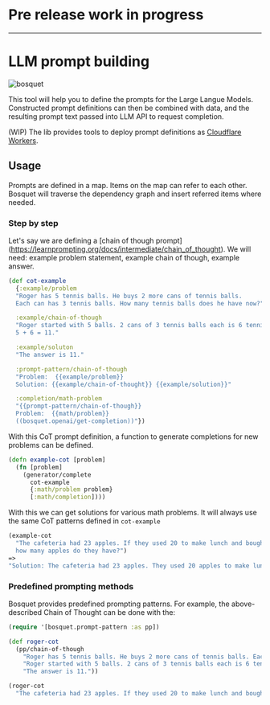 # Pre release work in progress

----

# LLM prompt building

![bosquet](https://upload.wikimedia.org/wikipedia/commons/thumb/4/4f/42_Apollo_in_bosquet_F%C3%A4cher%2C_gardens_of_Sch%C3%B6nbrunn_03.jpg/640px-42_Apollo_in_bosquet_F%C3%A4cher%2C_gardens_of_Sch%C3%B6nbrunn_03.jpg)

This tool will help you to define the prompts for the Large Langue Models. Constructed prompt definitions can then be combined with data, and the resulting prompt text passed into LLM API to request completion. 

(WIP) The lib provides tools to deploy prompt definitions as [Cloudflare Workers](https://workers.cloudflare.com/).

## Usage

Prompts are defined in a map. Items on the map can refer to each other. Bosquet will traverse the dependency graph and insert referred items where needed.

### Step by step

Let's say we are defining a [chain of though prompt] (https://learnprompting.org/docs/intermediate/chain_of_thought). We will need: example problem statement, example chain of though, example answer.

```clojure
(def cot-example 
  {:example/problem 
  "Roger has 5 tennis balls. He buys 2 more cans of tennis balls. 
  Each can has 3 tennis balls. How many tennis balls does he have now?"

  :example/chain-of-though
  "Roger started with 5 balls. 2 cans of 3 tennis balls each is 6 tennis balls.
  5 + 6 = 11."

  :example/soluton
  "The answer is 11."

  :prompt-pattern/chain-of-though
  "Problem:  {{example/problem}}
  Solution: {{example/chain-of-thought}} {{example/solution}}" 

  :completion/math-problem
  "{{prompt-pattern/chain-of-though}} 
  Problem:  {{math/problem}}
  ((bosquet.openai/get-completion))"})
```
With this CoT prompt definition, a function to generate completions for new problems can be defined.

``` clojure
(defn example-cot [problem]
  (fn [problem]
    (generator/complete
      cot-example
      {:math/problem problem}
      [:math/completion])))
```

With this we can get solutions for various math problems. It will always use the same
CoT patterns defined in `cot-example`

``` clojure
(example-cot 
  "The cafeteria had 23 apples. If they used 20 to make lunch and bought 6 more, 
  how many apples do they have?")
=>
"Solution: The cafeteria had 23 apples. They used 20 apples to make lunch, leaving them with 3 apples. They bought 6 more, so they now have 9 apples. The answer is 9."

```

### Predefined prompting methods

Bosquet provides predefined prompting patterns. For example, the above-described Chain of Thought can be done with the:

``` clojure
(require '[bosquet.prompt-pattern :as pp])

(def roger-cot
  (pp/chain-of-though
    "Roger has 5 tennis balls. He buys 2 more cans of tennis balls. Each can has 3 tennis balls. How many tennis balls does he have now?"
    "Roger started with 5 balls. 2 cans of 3 tennis balls each is 6 tennis balls. 5 + 6 = 11."
    "The answer is 11."))

(roger-cot 
  "The cafeteria had 23 apples. If they used 20 to make lunch and bought 6 more, how many apples do they have?")
```

